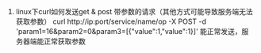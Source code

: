 1. linux下curl如何发送get & post 带参数的请求（其他方式可能导致服务端无法获取参数）
curl http://ip:port/service/name/op -X POST -d 'param1=16&param2=0&param3=[{"value":1,"value":1}]'     能正常发送，服务器端能正常获取参数